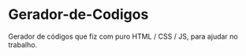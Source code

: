 # Gerador-de-Codigos

Gerador de códigos que fiz com puro HTML / CSS / JS, para ajudar no trabalho.
